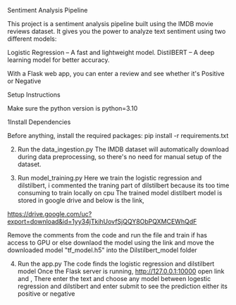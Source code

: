 Sentiment Analysis Pipeline

This project is a sentiment analysis pipeline built using the IMDB movie reviews dataset. It gives you the power to analyze text sentiment using two different models:

 Logistic Regression – A fast and lightweight model.
 DistilBERT – A deep learning model for better accuracy.

With a Flask web app, you can enter a review and see whether it's Positive or Negative 

Setup Instructions

Make sure the python version is python=3.10



1️Install Dependencies

Before anything, install the required packages:
   pip install -r requirements.txt

   
2. Run the data_ingestion.py 
The IMDB dataset will automatically download during data preprocessing, so there's no need for manual setup of the dataset.


3. Run model_training.py
Here we train the logistic regression and dilstilbert, i commented the traning part of dilstilbert because its too time consuming to train locally on cpu 
The trained model distilbert model is stored in google drive and below is the link, 

https://drive.google.com/uc?export=download&id=1yy34jTkihUovfSjQQY8ObPQXMCEWhQdF

Remove the comments from the code and run the file and train if has access to GPU or else downlaod the model using the link and move the downloaded model "tf_model.h5"   into the Dilstilbert_model folder 

4. Run the app.py
The code finds the logistic regression and dilstilbert model   Once the Flask server is running, http://127.0.0.1:10000
open link and , There enter the text and choose any model between logestic regression and dilstibert and enter submit to see the prediction either its positive or negative 
